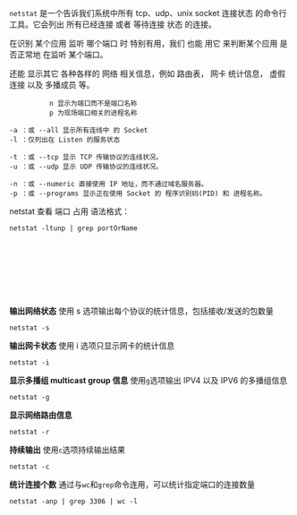 
`netstat` 是一个告诉我们系统中所有 tcp、udp、unix socket 连接状态 的命令行工具。它会列出 所有已经连接 或者 等待连接 状态 的连接。  

在识别 某个应用 监听 哪个端口 时 特别有用，我们 也能 用它 来判断某个应用 是否正常地 在监听 某个端口。  

还能 显示其它 各种各样的 网络 相关信息，例如 路由表， 网卡 统计信息， 虚假连接 以及 多播成员 等。


	
		      n 显示为端口而不是端口名称
		      p 为现场端口相关的进程名称 
		     
		    
`-a ：或 --all 显示所有连线中 的 Socket`  
`-l ：仅列出在 Listen 的服务状态`  

`-t ：或 --tcp 显示 TCP 传输协议的连线状况。`  
`-u ：或 --udp 显示 UDP 传输协议的连线状况。`  


`-n ：或 --numeric 直接使用 IP 地址，而不通过域名服务器。`  
`-p ：或 --programs 显示正在使用 Socket 的 程序识别码(PID) 和 进程名称。`  


netstat 查看 端口 占用 语法格式：  
```
netstat -ltunp | grep portOrName
```







<br><br><br><br><br><br>


**输出网络状态**
使用 s 选项输出每个协议的统计信息，包括接收/发送的包数量
```
netstat -s
```

**输出网卡状态**
使用 i 选项只显示网卡的统计信息
```
netstat -i
```


**显示多播组 multicast group 信息**
使用`g`选项输出  IPV4 以及 IPV6  的多播组信息
```
netstat -g
```


**显示网络路由信息**
```
netstat -r
```


**持续输出**
使用`c`选项持续输出结果
```
netstat -c
```





**统计连接个数**
通过与`wc`和`grep`命令连用，可以统计指定端口的连接数量
```
netstat -anp | grep 3306 | wc -l
```